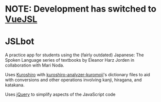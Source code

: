# NOTE: Development has switched to [VueJSL](https://github.com/MattWeinberg24/VueJSL)

# JSLbot
A practice app for students using the (fairly outdated) Japanese: The Spoken Language series of textbooks by Eleanor Harz Jorden in collaboration with Mari Noda.

Uses [Kuroshiro](https://github.com/hexenq/kuroshiro) with [kuroshiro-analyzer-kuromoji](https://github.com/hexenq/kuroshiro-analyzer-kuromoji)'s dictionary files to aid with conversions and other operations involving kanji, hiragana, and katakana.

Uses [jQuery](https://github.com/jquery/jquery) to simplify aspects of the JavaScript code
